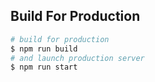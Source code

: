## Build For Production

``` bash
# build for production
$ npm run build
# and launch production server
$ npm run start
```

